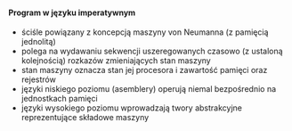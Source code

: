 #### Program w języku imperatywnym
- ściśle powiązany z koncepcją maszyny von Neumanna (z pamięcią jednolitą) 
- polega na wydawaniu sekwencji uszeregowanych czasowo (z ustaloną kolejnością) rozkazów zmieniających stan maszyny
- stan maszyny oznacza stan jej procesora i zawartość pamięci oraz rejestrów
- języki niskiego poziomu (asemblery) operują niemal bezpośrednio na jednostkach pamięci
- języki wysokiego poziomu wprowadzają twory abstrakcyjne reprezentujące składowe maszyny